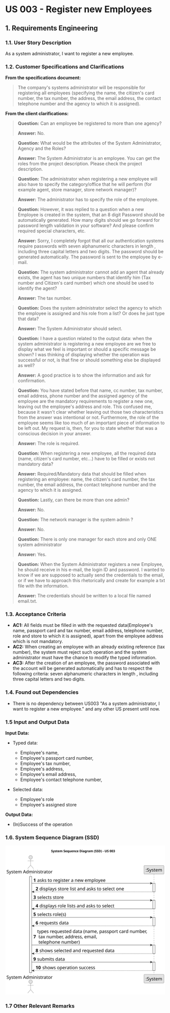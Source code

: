 # US 003 - Register new Employees 

## 1. Requirements Engineering

### 1.1. User Story Description

As a system administrator, I want to register a new employee.

### 1.2. Customer Specifications and Clarifications 

**From the specifications document:**

>	The company's systems administrator will be responsible for registering all employees (specifying
the name, the citizen's card number, the tax number, the address, the email address, the contact
telephone number and the agency to which it is assigned).

**From the client clarifications:**

> **Question:** Can an employee be registered to more than one agency?
>  
> **Answer:** No.


> **Question:** What would be the attributes of the System Administrator, Agency and the Roles?
>  
> **Answer:** The System Administrator is an employee. You can get the roles from the project description. Please check the project description.


> **Question:** The administrator when registering a new employee will also have to specify the category/office that he will perform (for example agent, store manager, store network manager)?
>
> **Answer:** The administrator has to specify the role of the employee.


> **Question:** However, it was replied to a question when a new Employee is created in the system, that an 8 digit Password should be automatically generated. How many digits should we go forward for password length validation in your software? And please confirm required special characters, etc.
> 
> **Answer:** Sorry, I completely forgot that all our authentication systems require passwords with seven alphanumeric characters in length , including three capital letters and two digits. The password should be generated automatically. The password is sent to the employee by e-mail.


> **Question:** The system administrator cannot add an agent that already exists, the agent has two unique numbers that identify him (Tax number and Citizen's card number) which one should be used to identify the agent?
>
> **Answer:** The tax number.


> **Question:** Does the system administrator select the agency to which the employee is assigned and his role from a list? Or does he just type that data?
>
> **Answer:** The System Administrator should select.


> **Question:**  I have a question related to the output data: when the system administrator is registering a new employee are we free to display what we feel is important or should a specific message be shown? I was thinking of displaying whether the operation was successful or not, is that fine or should something else be displayed as well?
>
> **Answer:** A good practice is to show the information and ask for confirmation.


> **Question:** You have stated before that name, cc number, tax number, email address, phone number and the assigned agency of the employee are the mandatory requirements to register a new one, leaving out the employee's address and role. This confused me, because it wasn't clear whether leaving out those two characteristics from the answer was intentional or not. Furthermore, the role of the employee seems like too much of an important piece of information to be left out. My request is, then, for you to state whether that was a conscious decision in your answer.
>
> **Answer:** The role is required.


> **Question:** When registering a new employee, all the required data (name, citizen's card number, etc...) have to be filled or exists not mandatory data?
>
> **Answer:** Required/Mandatory data that should be filled when registering an employee: name, the citizen's card number, the tax number, the email address, the contact telephone number and the agency to which it is assigned.


> **Question:** Lastly, can there be more than one admin?
>
> **Answer:** No.


> **Question:** The network manager is the system admin ?
>
> **Answer:** No.


> **Question:**  There is only one manager for each store and only ONE system administrator
>
> **Answer:** Yes.
 
> **Question:** When the System Administrator registers a new Employee, he should receive in his e-mail, the login ID and password. I wanted to know if we are supposed to actually send the credentials to the email, or if we have to approach this rhetorically and create for example a txt file with the information.
> 
> **Answer:** The credentials should be written to a local file named email.txt.
### 1.3. Acceptance Criteria

* **AC1:** All fields must be filled in with the requested data(Employee's name, passport card and tax number, email address, telephone number, role and store to which it is assigned), apart from the employee address which is not mandatory.
* **AC2:** When creating an employee with an already existing reference (tax number), the system must reject such operation and the system administrator must have the chance to modify the typed information.
* **AC3:** After the creation of an employee, the password associated with the account will be generated automatically and has to respect the following criteria: seven alphanumeric characters in length , including three capital letters and two digits.

### 1.4. Found out Dependencies


* There is no dependency between US003 "As a system administrator, I want to register a new employee." and any other US present until now.


### 1.5 Input and Output Data


**Input Data:** 

* Typed data:
	* Employee's name, 
	* Employee's passport card number,
	* Employee's tax number,
	* Employee's address,
	* Employee's email address,
	* Employee's contact telephone number,
	
* Selected data:
	* Employee's role
    * Employee's assigned store

**Output Data:**

* (In)Success of the operation

### 1.6. System Sequence Diagram (SSD)


![System Sequence Diagram](svg/us003-system-sequence-diagram.svg)
### 1.7 Other Relevant Remarks
